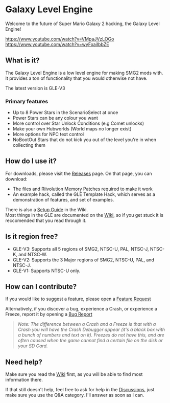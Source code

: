 # Galaxy Level Engine
Welcome to the future of Super Mario Galaxy 2 hacking, the Galaxy Level Engine!

https://www.youtube.com/watch?v=VMpaJVzLOGo
https://www.youtube.com/watch?v=wyFxaiIbbZE

## What is it?
The Galaxy Level Engine is a low level engine for making SMG2 mods with. It provides a ton of functionality that you would otherwise not have.

The latest version is GLE-V3

### Primary features
- Up to 8 Power Stars in the ScenarioSelect at once
- Power Stars can be any colour you want
- More control over Star Unlock Conditions (e.g Comet unlocks)
- Make your own Hubworlds (World maps no longer exist)
- More options for NPC text control
- NoBootOut Stars that do not kick you out of the level you're in when collecting them

## How do I use it?
For downloads, please visit the [Releases](https://github.com/SuperHackio/GalaxyLevelEngine/releases) page. On that page, you can download:
- The files and Riivolution Memory Patches required to make it work
- An example hack, called the GLE Template Hack, which serves as a demonstration of features, and set of examples.

There is also a [Setup Guide](https://github.com/SuperHackio/GalaxyLevelEngine/wiki/Start-a-new-GLE-mod) in the Wiki.<br/>Most things in the GLE are documented on the [Wiki](https://github.com/SuperHackio/GalaxyLevelEngine/wiki), so if you get stuck it is reccomended that you read through it.

## Is it region free?

- GLE-V3: Supports all 5 regions of SMG2, NTSC-U, PAL, NTSC-J, NTSC-K, and NTSC-W.
- GLE-V2: Supports the 3 Major regions of SMG2, NTSC-U, PAL, and NTSC-J.
- GLE-V1: Supports NTSC-U only.

## How can I contribute?
If you would like to suggest a feature, please open a [Feature Request](https://github.com/SuperHackio/GalaxyLevelEngine/issues/new?assignees=&labels=&template=feature_request.md&title=)

Alternatively, if you discover a bug, experience a Crash, or experience a Freeze, report it by opening a [Bug Report](https://github.com/SuperHackio/GalaxyLevelEngine/issues/new?assignees=SuperHackio&labels=bug&template=bug_report.md&title=)

> *Note: The difference between a Crash and a Freeze is that with a Crash you will have the Crash Debugger appear (it's a black box with a bunch of numbers and text on it). Freezes do not have this, and are often caused when the game cannot find a certain file on the disk or your SD Card.*

## Need help?
Make sure you read the [Wiki](https://github.com/SuperHackio/GalaxyLevelEngine/wiki) first, as you will be able to find most information there.

If that still doesn't help, feel free to ask for help in the [Discussions](https://github.com/SuperHackio/GalaxyLevelEngine/discussions), just make sure you use the Q&A category. I'll answer as soon as I can.
